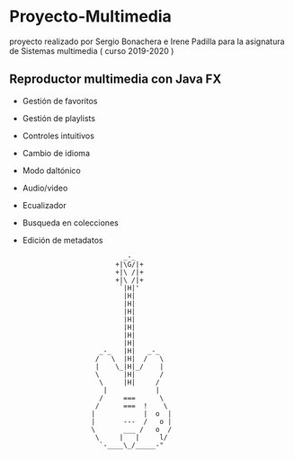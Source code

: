 # Proyecto-Multimedia
proyecto realizado por Sergio Bonachera e Irene Padilla para la asignatura de Sistemas multimedia ( curso 2019-2020 )

## Reproductor multimedia con Java FX
* Gestión de favoritos
* Gestión de playlists
* Controles intuitivos
* Cambio de idioma
* Modo daltónico
* Audio/video
* Ecualizador
* Busqueda en colecciones
* Edición de metadatos



                               _-_
                             +|\G/|+
                             +|\ /|+
                             +|\ /|+
                              `|H|'
                               |H|
                               |H|
                               |H|
                               |H|
                               |H|
                               |H|
                               |H|
                         _-_   |H|   _-_
                        /   \  |H|  /   \
                        |    \_|H|_/    |
                        \      |H|      /
                         \     |H|     /
                          |            |
                         /     ===      \
                        /      ===  !    \
                       |            |  o  |
                       |       ---  /   o |
                       \       ___ /   o  /
                        \     |   |     l/
                         `-____\_/_____-"

